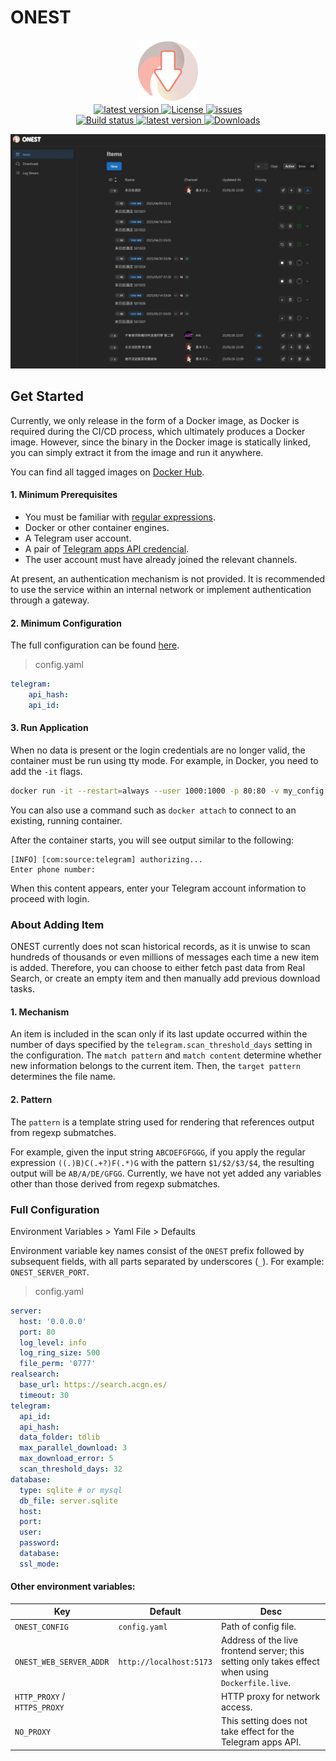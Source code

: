 # ONEST

<div align="center">
    <img width="100" alt="logo" src="web/src/assets/logo.png"/>
    <div>
        <a href="https://goreportcard.com/report/github.com/acgn-org/onest">
            <img src="https://goreportcard.com/badge/github.com/acgn-org/onest" alt="latest version" />
        </a>
        <a href="https://github.com/acgn-org/onest/blob/main/LICENSE">
            <img src="https://img.shields.io/github/license/acgn-org/onest" alt="License" />
        </a>
        <a href="https://github.com/acgn-org/onest/issues">
            <img src="https://img.shields.io/github/issues/acgn-org/onest" alt="issues">
        </a>
    </div>
    <div>
        <a href="https://github.com/acgn-org/onest/actions?query=workflow%3ARelease">
            <img src="https://img.shields.io/github/actions/workflow/status/acgn-org/onest/release.yml" alt="Build status" />
        </a>
        <a href="https://github.com/acgn-org/onest/releases">
            <img src="https://img.shields.io/github/release/acgn-org/onest" alt="latest version" />
        </a>
        <a href="https://hub.docker.com/r/acgn0rg/onest">
            <img src="https://img.shields.io/docker/pulls/acgn0rg/onest?color=%2348BB78&logo=docker&label=pulls" alt="Downloads" />
        </a>
    </div>
    <p></p>
    <img width="700" alt="item page" src="screenshots/items.jpg" height="auto" />
</div>

## Get Started

Currently, we only release in the form of a Docker image, as Docker is required during the CI/CD process, which ultimately produces a Docker image. However, since the binary in the Docker image is statically linked, you can simply extract it from the image and run it anywhere.

You can find all tagged images on [Docker Hub](https://hub.docker.com/r/acgn0rg/onest).

#### 1. Minimum Prerequisites

+ You must be familiar with [regular expressions](https://golang.org/s/re2syntax).
+ Docker or other container engines.
+ A Telegram user account.
+ A pair of [Telegram apps API credencial](https://core.telegram.org/api/obtaining_api_id).
+ The user account must have already joined the relevant channels.

At present, an authentication mechanism is not provided. It is recommended to use the service within an internal network or implement authentication through a gateway.

#### 2. Minimum Configuration

The full configuration can be found [here](#full-configuration).

> config.yaml

```yaml
telegram:
    api_hash:
    api_id:
```

#### 3. Run Application

When no data is present or the login credentials are no longer valid, the container must be run using tty mode. For example, in Docker, you need to add the `-it` flags.

```bash
docker run -it --restart=always --user 1000:1000 -p 80:80 -v my_config.yaml:/data/config.yaml -v data_folder:/data acgn0rg/onest:latest
```

You can also use a command such as `docker attach` to connect to an existing, running container.

After the container starts, you will see output similar to the following:

```
[INFO] [com:source:telegram] authorizing...
Enter phone number:
```

When this content appears, enter your Telegram account information to proceed with login.

### About Adding Item

ONEST currently does not scan historical records, as it is unwise to scan hundreds of thousands or even millions of messages each time a new item is added. Therefore, you can choose to either fetch past data from Real Search, or create an empty item and then manually add previous download tasks.

#### 1. Mechanism

An item is included in the scan only if its last update occurred within the number of days specified by the `telegram.scan_threshold_days` setting in the configuration. The `match pattern` and `match content` determine whether new information belongs to the current item. Then, the `target pattern` determines the file name.

#### 2. Pattern

The `pattern` is a template string used for rendering that references output from regexp submatches.

For example, given the input string `ABCDEFGFGGG`, if you apply the regular expression `((.)B)C(.+?)F(.*)G` with the pattern `$1/$2/$3/$4`, the resulting output will be `AB/A/DE/GFGG`. Currently, we have not yet added any variables other than those derived from regexp submatches.

### Full Configuration

Environment Variables > Yaml File > Defaults

Environment variable key names consist of the `ONEST` prefix followed by subsequent fields, with all parts separated by underscores (`_`). For example: `ONEST_SERVER_PORT`.

> config.yaml

```yaml
server:
  host: '0.0.0.0'
  port: 80
  log_level: info
  log_ring_size: 500
  file_perm: '0777'
realsearch:
  base_url: https://search.acgn.es/
  timeout: 30
telegram:
  api_id:
  api_hash:
  data_folder: tdlib
  max_parallel_download: 3
  max_download_error: 5
  scan_threshold_days: 32
database:
  type: sqlite # or mysql
  db_file: server.sqlite
  host:
  port:
  user:
  password:
  database:
  ssl_mode:
```

#### Other environment variables:

|Key|Default|Desc|
|---|---|---|
|`ONEST_CONFIG`|`config.yaml`|Path of config file.|
|`ONEST_WEB_SERVER_ADDR`|`http://localhost:5173`|Address of the live frontend server; this setting only takes effect when using `Dockerfile.live`.|
|`HTTP_PROXY` / `HTTPS_PROXY`||HTTP proxy for network access.|
|`NO_PROXY`||This setting does not take effect for the Telegram apps API.|
